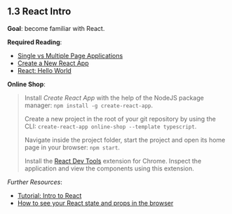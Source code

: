 ## 1.3 React Intro

**Goal**: become familiar with React.

**Required Reading**:

- [Single vs Multiple Page Applications](https://medium.com/@NeotericEU/single-page-application-vs-multiple-page-application-2591588efe58)
- [Create a New React App](https://reactjs.org/docs/create-a-new-react-app.html)
- [React: Hello World](https://reactjs.org/docs/hello-world.html)

**Online Shop**:

> Install _Create React App_ with the help of the NodeJS package manager: `npm install -g create-react-app`.
>
> Create a new project in the root of your git repository by using the CLI: `create-react-app online-shop --template typescript`.
>
> Navigate inside the project folder, start the project and open its home page in your browser: `npm start`.
>
> Install the [React Dev Tools](https://chrome.google.com/webstore/detail/react-developer-tools/fmkadmapgofadopljbjfkapdkoienihi?hl=en) extension for Chrome. Inspect the application and view the components using this extension.

_Further Resources_:

- [Tutorial: Intro to React](https://reactjs.org/tutorial/tutorial.html)
- [How to see your React state and props in the browser](https://www.freecodecamp.org/news/how-to-see-your-react-state-props-in-the-browser-774098a50fcc/)
